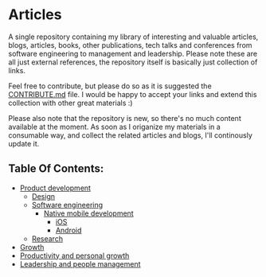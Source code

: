 # Articles
A single repository containing my library of interesting and valuable articles, blogs, articles, books, other publications, tech talks and conferences from software engineering to management and leadership.
Please note these are all just external references, the repository itself is basically just collection of links.

Feel free to contribute, but please do so as it is suggested the [CONTRIBUTE.md](CONTRIBUTE.md) file. I would be happy to accept your links and extend this collection with other great materials :)

Please also note that the repository is new, so there's no much content available at the moment. As soon as I origanize my materials in a consumable way, and collect the related articles and blogs, I'll continously update it.

## Table Of Contents:

- [Product development](content/product-development/general.md)
  - [Design](content/product-development/design/general.md)
  - [Software engineering](content/product-development/software-engineering/general.md)
    - [Native mobile development](content/product-development/software-engineering/native-mobile-development/general.md)
      - [iOS](content/product-development/software-engineering/native-mobile-development/iOS.md)
      - [Android](content/product-development/software-engineering/native-mobile-development/Android.md)
  - [Research](content/product-development/research/general.md)
- [Growth](content/growth/general.md)
- [Productivity and personal growth](content/productivity-personal-growth/general.md)
- [Leadership and people management](content/leadership-and-people-management/general.md)
